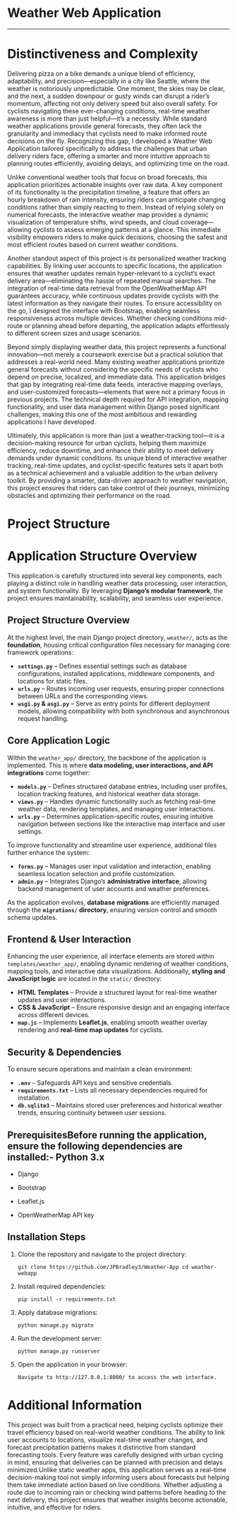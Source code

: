 # Weather Web Application
---------------

# Distinctiveness and Complexity

Delivering pizza on a bike demands a unique blend of efficiency, adaptability, and precision—especially in a city like Seattle, where the weather is notoriously unpredictable. One moment, the skies may be clear, and the next, a sudden downpour or gusty winds can disrupt a rider’s momentum, affecting not only delivery speed but also overall safety. For cyclists navigating these ever-changing conditions, real-time weather awareness is more than just helpful—it’s a necessity. While standard weather applications provide general forecasts, they often lack the granularity and immediacy that cyclists need to make informed route decisions on the fly. Recognizing this gap, I developed a Weather Web Application tailored specifically to address the challenges that urban delivery riders face, offering a smarter and more intuitive approach to planning routes efficiently, avoiding delays, and optimizing time on the road.

Unlike conventional weather tools that focus on broad forecasts, this application prioritizes actionable insights over raw data. A key component of its functionality is the precipitation timeline, a feature that offers an hourly breakdown of rain intensity, ensuring riders can anticipate changing conditions rather than simply reacting to them. Instead of relying solely on numerical forecasts, the interactive weather map provides a dynamic visualization of temperature shifts, wind speeds, and cloud coverage—allowing cyclists to assess emerging patterns at a glance. This immediate visibility empowers riders to make quick decisions, choosing the safest and most efficient routes based on current weather conditions.

Another standout aspect of this project is its personalized weather tracking capabilities. By linking user accounts to specific locations, the application ensures that weather updates remain hyper-relevant to a cyclist’s exact delivery area—eliminating the hassle of repeated manual searches. The integration of real-time data retrieval from the OpenWeatherMap API guarantees accuracy, while continuous updates provide cyclists with the latest information as they navigate their routes. To ensure accessibility on the go, I designed the interface with Bootstrap, enabling seamless responsiveness across multiple devices. Whether checking conditions mid-route or planning ahead before departing, the application adapts effortlessly to different screen sizes and usage scenarios.

Beyond simply displaying weather data, this project represents a functional innovation—not merely a coursework exercise but a practical solution that addresses a real-world need. Many existing weather applications prioritize general forecasts without considering the specific needs of cyclists who depend on precise, localized, and immediate data. This application bridges that gap by integrating real-time data feeds, interactive mapping overlays, and user-customized forecasts—elements that were not a primary focus in previous projects. The technical depth required for API integration, mapping functionality, and user data management within Django posed significant challenges, making this one of the most ambitious and rewarding applications I have developed.

Ultimately, this application is more than just a weather-tracking tool—it is a decision-making resource for urban cyclists, helping them maximize efficiency, reduce downtime, and enhance their ability to meet delivery demands under dynamic conditions. Its unique blend of interactive weather tracking, real-time updates, and cyclist-specific features sets it apart both as a technical achievement and a valuable addition to the urban delivery toolkit. By providing a smarter, data-driven approach to weather navigation, this project ensures that riders can take control of their journeys, minimizing obstacles and optimizing their performance on the road.

# Project Structure

# Application Structure Overview

This application is carefully structured into several key components, each playing a distinct role in handling weather data processing, user interaction, and system functionality. By leveraging **Django’s modular framework**, the project ensures maintainability, scalability, and seamless user experience.

## Project Structure Overview

At the highest level, the main Django project directory, `weather/`, acts as the **foundation**, housing critical configuration files necessary for managing core framework operations:

- **`settings.py`** – Defines essential settings such as database configurations, installed applications, middleware components, and locations for static files.
- **`urls.py`** – Routes incoming user requests, ensuring proper connections between URLs and the corresponding views.
- **`wsgi.py` & `asgi.py`** – Serve as entry points for different deployment models, allowing compatibility with both synchronous and asynchronous request handling.

## Core Application Logic

Within the `weather_app/` directory, the backbone of the application is implemented. This is where **data modeling, user interactions, and API integrations** come together:

- **`models.py`** – Defines structured database entries, including user profiles, location tracking features, and historical weather data storage.
- **`views.py`** – Handles dynamic functionality such as fetching real-time weather data, rendering templates, and managing user interactions.
- **`urls.py`** – Determines application-specific routes, ensuring intuitive navigation between sections like the interactive map interface and user settings.

To improve functionality and streamline user experience, additional files further enhance the system:

- **`forms.py`** – Manages user input validation and interaction, enabling seamless location selection and profile customization.
- **`admin.py`** – Integrates Django’s **administrative interface**, allowing backend management of user accounts and weather preferences.

As the application evolves, **database migrations** are efficiently managed through the **`migrations/` directory**, ensuring version control and smooth schema updates.

## Frontend & User Interaction

Enhancing the user experience, all interface elements are stored within `templates/weather_app/`, enabling dynamic rendering of weather conditions, mapping tools, and interactive data visualizations. Additionally, **styling and JavaScript logic** are located in the `static/` directory:

- **HTML Templates** – Provide a structured layout for real-time weather updates and user interactions.
- **CSS & JavaScript** – Ensure responsive design and an engaging interface across different devices.
- **`map.js`** – Implements **Leaflet.js**, enabling smooth weather overlay rendering and **real-time map updates** for cyclists.

## Security & Dependencies

To ensure secure operations and maintain a clean environment:

- **`.env`** – Safeguards API keys and sensitive credentials.
- **`requirements.txt`** – Lists all necessary dependencies required for installation.
- **`db.sqlite3`** – Maintains stored user preferences and historical weather trends, ensuring continuity between user sessions.


## PrerequisitesBefore running the application, ensure the following dependencies are installed:- Python 3.x

- Django

- Bootstrap

- Leaflet.js

- OpenWeatherMap API key

## Installation Steps

1. Clone the repository and navigate to the project directory:
   
   ``` git clone https://github.com/JPBradley3/Weather-App cd weather-webapp ```
   
2. Install required dependencies:
   
   ``` pip install -r requirements.txt ```
   
3. Apply database migrations:
   
   ``` python manage.py migrate ```
   
4. Run the development server:
   
   ``` python manage.py runserver ```
   
5. Open the application in your browser:
   
   ```Navigate to http://127.0.0.1:8000/ to access the web interface.```
   
# Additional Information

This project was built from a practical need, helping cyclists optimize their travel efficiency based on real-world weather conditions. The ability to link user accounts to locations, visualize real-time weather changes, and forecast precipitation patterns makes it distinctive from standard forecasting tools. Every feature was carefully designed with urban cycling in mind, ensuring that deliveries can be planned with precision and delays minimized.Unlike static weather apps, this application serves as a real-time decision-making tool not simply informing users about forecasts but helping them take immediate action based on live conditions. Whether adjusting a route due to incoming rain or checking wind patterns before heading to the next delivery, this project ensures that weather insights become actionable, intuitive, and effective for riders.
